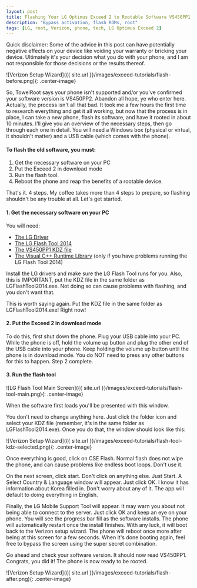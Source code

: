```yaml
---
layout: post
title: Flashing Your LG Optimus Exceed 2 to Rootable Software VS450PP1
description: "Bypass activation, flash ROMs, root"
tags: [LG, root, Verizon, phone, tech, LG Optimus Exceed 2]
---
```


Quick disclaimer: Some of the advice in this post can have potentially negative effects on your device like voiding your warranty or bricking your device. Ultimately it's your decision what you do with your phone, and I am not responsible for those decisions or the results thereof.

![Verizon Setup Wizard]({{ site.url }}/images/exceed-tutorials/flash-before.png){: .center-image}

So, TowelRoot says your phone isn't supported and/or you've confirmed your software version is VS450PP2. Abandon all hope, ye who enter here. Actually, the process isn't all that bad. It took me a few hours the first time to research everything and get it all working, but now that the process is in place, I can take a new phone, flash its software, and have it rooted in about 10 minutes. I'll give you an overview of the necessary steps, then go through each one in detail. You will need a Windows box (physical or virtual, it shouldn't matter) and a USB cable (which comes with the phone).

#### To flash the old software, you must:

1. Get the necessary software on your PC
2. Put the Exceed 2 in download mode
3. Run the flash tool.
4. Reboot the phone and reap the benefits of a rootable device.

That's it. 4 steps. My coffee takes more than 4 steps to prepare, so flashing shouldn't be any trouble at all. Let's get started.

#### 1. Get the necessary software on your PC

You will need:

 * [The LG Driver](https://www.androidfilehost.com/?fid=24052804347802528)
 * [The LG Flash Tool 2014](http://www.mediafire.com/download/fwrcd3pdj0svjtb/LG+Flash+Tool+2014.zip)
 * [The VS450PP1 KDZ file](http://goo.gl/XxHrvZ)
 * [The Visual C++ Runtime Library](https://www.microsoft.com/en-us/download/details.aspx?id=48145) (only if you have problems running the LG Flash Tool 2014)

Install the LG drivers and make sure the LG Flash Tool runs for you. Also, this is IMPORTANT, put the KDZ file in the same folder as LGFlashTool2014.exe. Not doing so can cause problems with flashing, and you don't want that.

This is worth saying again. Put the KDZ file in the same folder as LGFlashTool2014.exe! Right now!

#### 2. Put the Exceed 2 in download mode

To do this, first shut down the phone. Plug your USB cable into your PC. While the phone is off, hold the volume up button and plug the other end of the USB cable into your phone. Keep holding the volume up button until the phone is in download mode. You do NOT need to press any other buttons for this to happen. Step 2 complete.

#### 3. Run the flash tool

![LG Flash Tool Main Screen]({{ site.url }}/images/exceed-tutorials/flash-tool-main.png){: .center-image}

When the software first loads you'll be presented with this window.

You don't need to change anything here. Just click the folder icon and select your KDZ file (remember, it's in the same folder as LGFlashTool2014.exe). Once you do that, the window should look like this:

![Verizon Setup Wizard]({{ site.url }}/images/exceed-tutorials/flash-tool-kdz-selected.png){: .center-image}

Once everything is good, click on CSE Flash. Normal flash does not wipe the phone, and can cause problems like endless boot loops. Don't use it.

On the next screen, click start. Don't click on anything else. Just Start. A Select Country & Language window will appear. Just click OK. I know it has information about Korea filled in. Don't worry about any of it. The app will default to doing everything in English.

Finally, the LG Mobile Support Tool will appear. It may warn you about not being able to connect to the server. Just click OK and keep an eye on your phone. You will see the progress bar fill as the software installs. The phone will automatically restart once the install finishes. With any luck, it will boot back to the Verizon setup wizard. The phone will reboot once more after being at this screen for a few seconds. When it's done booting again, feel free to bypass the screen using the super secret combination.

Go ahead and check your software version. It should now read VS450PP1. Congrats, you did it! The phone is now ready to be rooted.

![Verizon Setup Wizard]({{ site.url }}/images/exceed-tutorials/flash-after.png){: .center-image}

